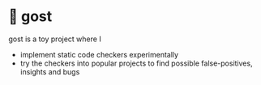 # :ghost: gost
gost is a toy project where I
- implement static code checkers experimentally
- try the checkers into popular projects to find possible false-positives, insights and bugs
